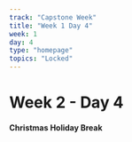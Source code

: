 ```yaml
---
track: "Capstone Week"
title: "Week 1 Day 4"
week: 1
day: 4
type: "homepage"
topics: "Locked"
---
```


# Week 2 - Day 4

#### Christmas Holiday Break